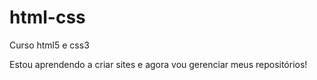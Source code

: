 # html-css
 Curso html5 e css3

 Estou aprendendo a criar sites e agora vou gerenciar meus repositórios!
